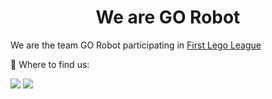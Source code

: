 <h1 align="center"> We are GO Robot</h1>

We are the team GO Robot participating in <a href="https://www.first-lego-league.org/de/challenge/startseite.html">First Lego League</a>

🎯 Where to find us:  

<a href="https://www.instagram.com/gorobot_official/"><img src="https://img.shields.io/badge/GO Robot-1A1B27?style=flat-square&logo=instagram"></a>
<a href="https://twitter.com/gorobot_"><img src="https://img.shields.io/badge/GO Robot-1A1B27?style=flat-square&logo=twitter"></a>

